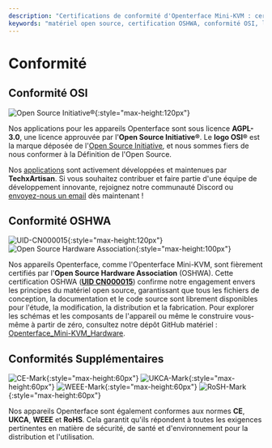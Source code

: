 ```yaml
---
description: "Certifications de conformité d'Openterface Mini-KVM : certifié OSHWA (UID CN000015), licence AGPL-3.0 approuvée par l'OSI, plus conformité CE, UKCA, WEEE et RoHS. Matériel et logiciel entièrement open source avec documentation complète disponible."
keywords: "matériel open source, certification OSHWA, conformité OSI, licence AGPL-3.0, certification CE, marquage UKCA, conformité WEEE, norme RoHS, certification matérielle, documentation open source, TechxArtisan, conformité matérielle, certification Mini-KVM, conception matérielle ouverte"
---
```


# Conformité

## Conformité OSI

![Open Source Initiative®](https://assets.openterface.com/images/trademark/open-source-initiative.svg){:style="max-height:120px"}

Nos applications pour les appareils Openterface sont sous licence **AGPL-3.0**, une licence approuvée par l'**Open Source Initiative®**. Le **logo OSI®** est la marque déposée de l'[Open Source Initiative](http://opensource.org), et nous sommes fiers de nous conformer à la Définition de l'Open Source.

Nos [applications](/app) sont activement développées et maintenues par **TechxArtisan**. Si vous souhaitez contribuer et faire partie d'une équipe de développement innovante, rejoignez notre communauté Discord ou [envoyez-nous un email](mailto:info@openterface.com) dès maintenant !

## Conformité OSHWA

![UID-CN000015](https://assets.openterface.com/images/trademark/oshw-cn000015.svg){:style="max-height:120px"}
![Open Source Hardware Association](https://assets.openterface.com/images/trademark/open-source-hardware.svg){:style="max-height:100px"}

Nos appareils Openterface, comme l'Openterface Mini-KVM, sont fièrement certifiés par l'**Open Source Hardware Association** (OSHWA). Cette certification OSHWA ([**UID CN000015**](https://certification.oshwa.org/cn000015.html)) confirme notre engagement envers les principes du matériel open source, garantissant que tous les fichiers de conception, la documentation et le code source sont librement disponibles pour l'étude, la modification, la distribution et la fabrication. Pour explorer les schémas et les composants de l'appareil ou même le construire vous-même à partir de zéro, consultez notre dépôt GitHub matériel : [Openterface_Mini-KVM_Hardware](https://github.com/TechxArtisanStudio/Openterface_Mini-KVM_Hardware).

## Conformités Supplémentaires
![CE-Mark](https://assets.openterface.com/images/trademark/ce.svg){:style="max-height:60px"}
![UKCA-Mark](https://assets.openterface.com/images/trademark/ukca.svg){:style="max-height:60px"}
![WEEE-Mark](https://assets.openterface.com/images/trademark/weee.svg){:style="max-height:60px"}
![RoSH-Mark](https://assets.openterface.com/images/trademark/rohs.svg){:style="max-height:60px"}

Nos appareils Openterface sont également conformes aux normes **CE**, **UKCA**, **WEEE** et **RoHS**. Cela garantit qu'ils répondent à toutes les exigences pertinentes en matière de sécurité, de santé et d'environnement pour la distribution et l'utilisation.
